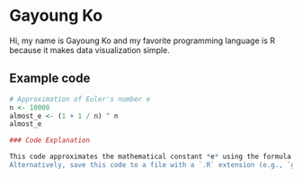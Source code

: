# Gayoung Ko

Hi, my name is Gayoung Ko and my favorite programming language is R because it makes data visualization simple. 

## Example code
```r
# Approximation of Euler's number e
n <- 10000
almost_e <- (1 + 1 / n) ^ n
almost_e

### Code Explanation

This code approximates the mathematical constant *e* using the formula. To run this code, copy the lines directly into RStudio's Console and press Enter. 
Alternatively, save this code to a file with a `.R` extension (e.g., `gayoung.R`) and execute it from the terminal with `Rscript gayoung.R`.

